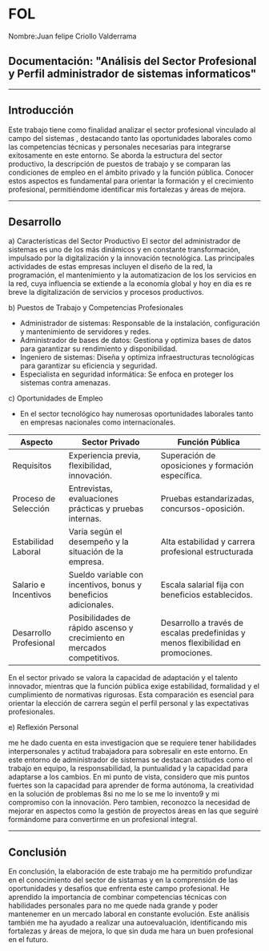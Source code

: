 # FOL
Nombre:Juan felipe Criollo Valderrama
## Documentación: "Análisis del Sector Profesional y Perfil administrador de sistemas informaticos"

----

## Introducción

Este trabajo tiene como finalidad analizar el sector profesional vinculado al campo del sistemas , destacando tanto las oportunidades laborales como las competencias técnicas y personales necesarias para integrarse exitosamente en este entorno. Se aborda la estructura del sector productivo, la descripción de puestos de trabajo y se comparan las condiciones de empleo en el ámbito privado y la función pública. Conocer estos aspectos es fundamental para orientar la formación y el crecimiento profesional, permitiéndome identificar mis fortalezas y áreas de mejora. 

---

## Desarrollo

a) Características del Sector Productivo
El sector del administrador de sistemas es uno de los más dinámicos y en constante transformación, impulsado por la digitalización y la innovación tecnológica. Las principales actividades de estas empresas incluyen el diseño de la red, la programación, el mantenimiento y la automatizacion de los los servicios en la red,  cuya influencia se extiende a la economía global y  hoy en dia es re breve la digitalización de servicios y procesos productivos.

b) Puestos de Trabajo y Competencias Profesionales
* Administrador de sistemas: Responsable de la instalación, configuración y mantenimiento de servidores y redes.
* Administrador de bases de datos: Gestiona y optimiza bases de datos para garantizar su rendimiento y disponibilidad.
* Ingeniero de sistemas: Diseña y optimiza infraestructuras tecnológicas para garantizar su eficiencia y seguridad.
* Especialista en seguridad informática: Se enfoca en proteger los sistemas contra amenazas.
  
c) Oportunidades de Empleo

* En el sector tecnológico hay numerosas oportunidades laborales tanto en empresas nacionales como internacionales.


Aspecto | Sector Privado  | Función Pública
------- | --------------- | ------------------------------------------
Requisitos | Experiencia previa, flexibilidad, innovación. | Superación de oposiciones y formación específica.
Proceso de Selección | Entrevistas, evaluaciones prácticas y pruebas internas. | Pruebas estandarizadas, concursos-oposición.
Estabilidad Laboral  | Varia según el desempeño y la situación de la empresa. |  Alta estabilidad y carrera profesional estructurada
Salario e Incentivos | Sueldo variable con incentivos, bonus y beneficios adicionales. | Escala salarial fija con beneficios establecidos.
Desarrollo Profesional  |Posibilidades de rápido ascenso y crecimiento en mercados competitivos.  | Desarrollo a través de escalas predefinidas y menos flexibilidad en promociones.


En el sector privado se valora la capacidad de adaptación y el talento innovador, mientras que la función pública exige estabilidad, formalidad y el cumplimiento de normativas rigurosas. Esta comparación es esencial para orientar la elección de carrera según el perfil personal y las expectativas profesionales.

e) Reflexión Personal

me he dado cuenta en esta investigacion que se requiere tener habilidades interpersonales y actitud trabajadora para sobresalir en este entorno. En este entorno de administrador de sistemas se destacan actitudes como el trabajo en equipo, la responsabilidad, la puntualidad y la capacidad para adaptarse a los cambios. En mi punto de vista, considero que mis puntos fuertes son la capacidad para aprender de forma autónoma, la creatividad en la solución de problemas  8si no me lo se me lo invento9 y mi compromiso con la innovación. Pero tambien, reconozco la necesidad de mejorar en aspectos como la gestión de proyectos áreas en las que seguiré formándome para convertirme en un profesional integral.

----

## Conclusión

En conclusión, la elaboración de este trabajo me ha permitido profundizar en el conocimiento del sector de sistamas y en la comprensión de las oportunidades y desafíos que enfrenta este campo profesional. He aprendido la importancia de combinar competencias técnicas con habilidades personales para no me quede nada grande y poder mantenemer en un mercado laboral en constante evolución. Este análisis también me ha ayudado a realizar una autoevaluación, identificando mis fortalezas y áreas de mejora, lo que sin duda me hara un buen profesional en el futuro.
